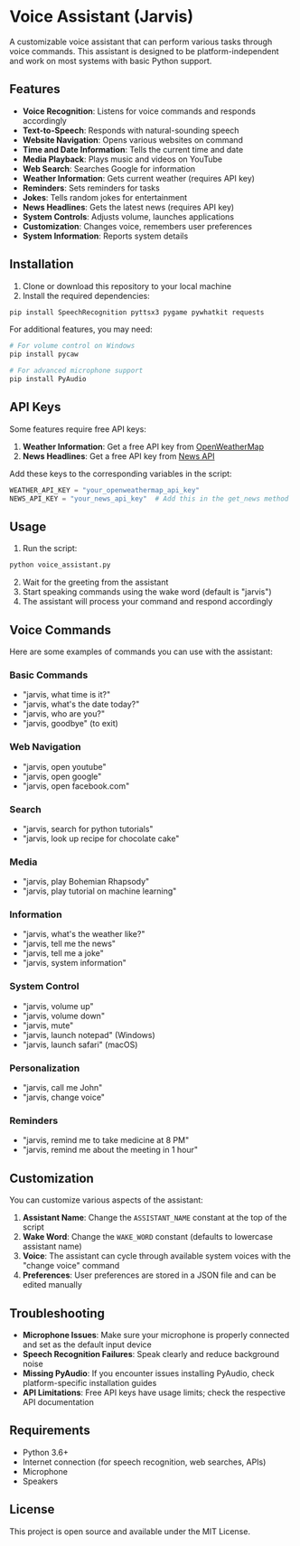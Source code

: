 # Voice Assistant (Jarvis)

A customizable voice assistant that can perform various tasks through voice commands. This assistant is designed to be platform-independent and work on most systems with basic Python support.

## Features

- **Voice Recognition**: Listens for voice commands and responds accordingly
- **Text-to-Speech**: Responds with natural-sounding speech
- **Website Navigation**: Opens various websites on command
- **Time and Date Information**: Tells the current time and date
- **Media Playback**: Plays music and videos on YouTube
- **Web Search**: Searches Google for information
- **Weather Information**: Gets current weather (requires API key)
- **Reminders**: Sets reminders for tasks
- **Jokes**: Tells random jokes for entertainment
- **News Headlines**: Gets the latest news (requires API key)
- **System Controls**: Adjusts volume, launches applications
- **Customization**: Changes voice, remembers user preferences
- **System Information**: Reports system details

## Installation

1. Clone or download this repository to your local machine
2. Install the required dependencies:

```bash
pip install SpeechRecognition pyttsx3 pygame pywhatkit requests
```

For additional features, you may need:

```bash
# For volume control on Windows
pip install pycaw

# For advanced microphone support
pip install PyAudio
```

## API Keys

Some features require free API keys:

1. **Weather Information**: Get a free API key from [OpenWeatherMap](https://openweathermap.org/api)
2. **News Headlines**: Get a free API key from [News API](https://newsapi.org/)

Add these keys to the corresponding variables in the script:

```python
WEATHER_API_KEY = "your_openweathermap_api_key"
NEWS_API_KEY = "your_news_api_key"  # Add this in the get_news method
```

## Usage

1. Run the script:

```bash
python voice_assistant.py
```

2. Wait for the greeting from the assistant
3. Start speaking commands using the wake word (default is "jarvis")
4. The assistant will process your command and respond accordingly

## Voice Commands

Here are some examples of commands you can use with the assistant:

### Basic Commands
- "jarvis, what time is it?"
- "jarvis, what's the date today?"
- "jarvis, who are you?"
- "jarvis, goodbye" (to exit)

### Web Navigation
- "jarvis, open youtube"
- "jarvis, open google"
- "jarvis, open facebook.com"

### Search
- "jarvis, search for python tutorials"
- "jarvis, look up recipe for chocolate cake"

### Media
- "jarvis, play Bohemian Rhapsody"
- "jarvis, play tutorial on machine learning"

### Information
- "jarvis, what's the weather like?"
- "jarvis, tell me the news"
- "jarvis, tell me a joke"
- "jarvis, system information"

### System Control
- "jarvis, volume up"
- "jarvis, volume down"
- "jarvis, mute"
- "jarvis, launch notepad" (Windows)
- "jarvis, launch safari" (macOS)

### Personalization
- "jarvis, call me John"
- "jarvis, change voice"

### Reminders
- "jarvis, remind me to take medicine at 8 PM"
- "jarvis, remind me about the meeting in 1 hour"

## Customization

You can customize various aspects of the assistant:

1. **Assistant Name**: Change the `ASSISTANT_NAME` constant at the top of the script
2. **Wake Word**: Change the `WAKE_WORD` constant (defaults to lowercase assistant name)
3. **Voice**: The assistant can cycle through available system voices with the "change voice" command
4. **Preferences**: User preferences are stored in a JSON file and can be edited manually

## Troubleshooting

- **Microphone Issues**: Make sure your microphone is properly connected and set as the default input device
- **Speech Recognition Failures**: Speak clearly and reduce background noise
- **Missing PyAudio**: If you encounter issues installing PyAudio, check platform-specific installation guides
- **API Limitations**: Free API keys have usage limits; check the respective API documentation

## Requirements

- Python 3.6+
- Internet connection (for speech recognition, web searches, APIs)
- Microphone
- Speakers

## License

This project is open source and available under the MIT License.
